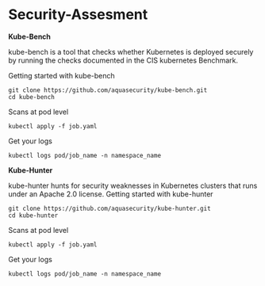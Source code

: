 # Security-Assesment
**Kube-Bench**

kube-bench is a tool that checks whether Kubernetes is deployed securely by running the checks documented in the CIS kubernetes Benchmark.

Getting started with kube-bench
```
git clone https://github.com/aquasecurity/kube-bench.git
cd kube-bench
```
Scans at pod level
```
kubectl apply -f job.yaml
```
Get your logs
```
kubectl logs pod/job_name -n namespace_name
```


**Kube-Hunter**

kube-hunter hunts for security weaknesses in Kubernetes clusters that runs under an Apache 2.0 license.
Getting started with kube-hunter
```
git clone https://github.com/aquasecurity/kube-hunter.git
cd kube-hunter
```
Scans at pod level
```
kubectl apply -f job.yaml
```
Get your logs
```
kubectl logs pod/job_name -n namespace_name
```
